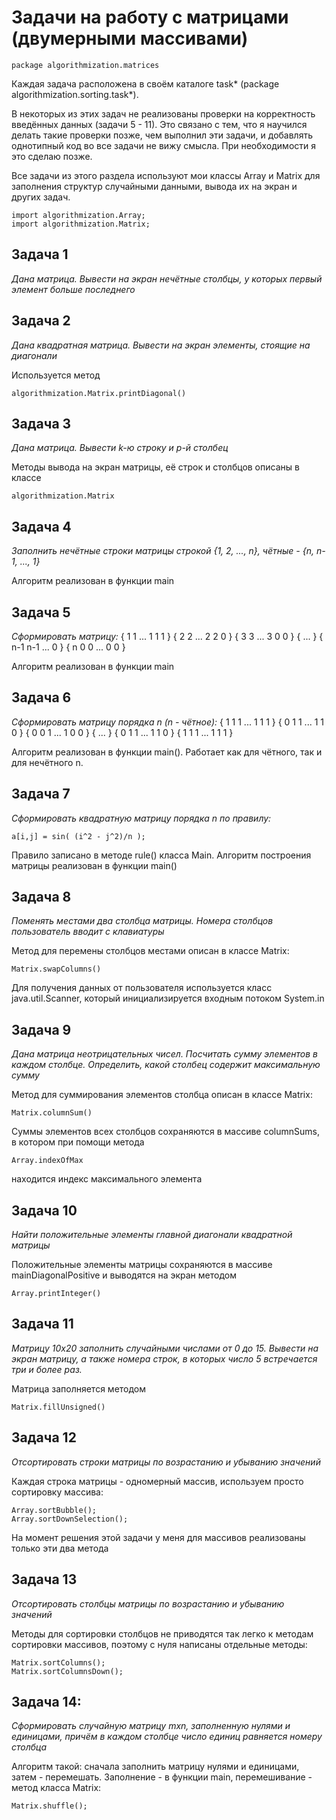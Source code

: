 Задачи на работу с матрицами (двумерными массивами)
==============

	package algorithmization.matrices

Каждая задача расположена в своём каталоге task* (package algorithmization.sorting.task*). 

В некоторых из этих задач не реализованы проверки на корректность введённых данных (задачи 5 - 11). Это связано с тем, что я научился делать такие проверки позже, чем выполнил эти задачи, и добавлять однотипный код во все задачи не вижу смысла. При необходимости я это сделаю позже.

Все задачи из этого раздела используют мои классы Array и Matrix для заполнения структур случайными данными, вывода их на экран и других задач.
	
	import algorithmization.Array;
	import algorithmization.Matrix;

Задача 1
----------------------------
*Дана матрица. Вывести на экран нечётные столбцы, у которых первый элемент больше последнего*

Задача 2
----------------------------
*Дана квадратная матрица. Вывести на экран элементы, стоящие на диагонали*

Используется метод

	algorithmization.Matrix.printDiagonal()

Задача 3
----------------------------
*Дана матрица. Вывести k-ю строку и p-й столбец*

Методы вывода на экран матрицы, её строк и столбцов описаны в классе

	algorithmization.Matrix

Задача 4
----------------------------
*Заполнить нечётные строки матрицы строкой {1, 2, ..., n}, чётные - {n, n-1, ..., 1}*

Алгоритм реализован в функции main

Задача 5
----------------------------

*Сформировать матрицу:*
{ 1 1 ... 1 1 1 }
{ 2 2 ... 2 2 0 }
{ 3 3 ... 3 0 0 }
{ ...                }
{ n-1 n-1 ... 0 }
{ n 0 0 ... 0 0 }

Алгоритм реализован в функции main

Задача 6
----------------------------

*Сформировать матрицу порядка n (n - чётное):*
{ 1 1 1 ... 1 1 1 }
{ 0 1 1 ... 1 1 0 }
{ 0 0 1 ... 1 0 0 }
{ ...                   }
{ 0 1 1 ... 1 1 0 }
{ 1 1 1 ... 1 1 1 }

Алгоритм реализован в функции main(). Работает как для чётного, так и для нечётного n.

Задача 7
----------------------------

*Сформировать квадратную матрицу порядка n по правилу:*
	
	a[i,j] = sin( (i^2 - j^2)/n );

Правило записано в методе rule() класса Main. Алгоритм построения матрицы реализован в функции main()

Задача 8
---------------------------

*Поменять местами два столбца матрицы. Номера столбцов пользователь вводит с клавиатуры*

Метод для перемены столбцов местами описан в классе Matrix:

	Matrix.swapColumns()

Для получения данных от пользователя используется класс java.util.Scanner, который инициализируется входным потоком System.in

Задача 9
---------------------------
*Дана матрица неотрицательных чисел. Посчитать сумму элементов в каждом столбце.
Определить, какой столбец содержит максимальную сумму*

Метод для суммирования элементов столбца описан в классе Matrix:

	Matrix.columnSum()

Суммы элементов всех столбцов сохраняются в массиве columnSums, в котором при помощи метода
	
	Array.indexOfMax
	
находится индекс максимального элемента

Задача 10
---------------------------
*Найти положительные элементы главной диагонали квадратной матрицы*

Положительные элементы матрицы сохраняются в массиве mainDiagonalPositive и выводятся на экран методом

	Array.printInteger()

Задача 11
---------------------------
*Матрицу 10x20 заполнить случайными числами от 0 до 15. Вывести на экран матрицу, а также номера строк, в которых число 5 встречается три и более раз.*

Матрица заполняется методом 

	Matrix.fillUnsigned()

Задача 12
---------------------------
*Отсортировать строки матрицы по возрастанию и убыванию значений*

Каждая строка матрицы - одномерный массив, используем просто сортировку массива:

	Array.sortBubble();
	Array.sortDownSelection();

На момент решения этой задачи у меня для массивов реализованы только эти два метода

Задача 13
---------------------------
*Отсортировать столбцы матрицы по возрастанию и убыванию значений*

Методы для сортировки столбцов не приводятся так легко к методам сортировки массивов, поэтому с нуля написаны отдельные методы:

	Matrix.sortColumns();
	Matrix.sortColumnsDown();

Задача 14:
---------------------------
*Сформировать случайную матрицу mxn, заполненную нулями и единицами, причём в каждом столбце число единиц равняется номеру столбца*

Алгоритм такой: сначала заполнить матрицу нулями и единицами, затем - перемешать. Заполнение - в функции main, перемешивание - метод класса Matrix:

	Matrix.shuffle();




